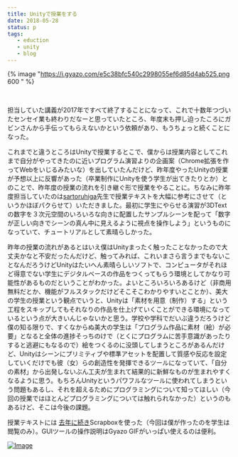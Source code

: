 ```yaml
---
title: Unityで授業をする
date: 2018-05-28
status: p
tags:
   - eduction
   - unity
   - blog
---
```


{% image "https://i.gyazo.com/e5c38bfc540c2998055ef6d85d4ab525.png 600 " %}

<br/>

担当していた講義が2017年ですべて終了することになって、これで十数年つづいたセンセイ業も終わりだなーと思っていたところ、年度末も押し迫ったころにガビンさんから手伝ってもらえないかという依頼があり、もうちょっと続くことになった。

これまでと違うところはUnityで授業するとこで、僕からは授業内容としてこれまで自分がやってきたのに近いプログラム演習よりの企画案（Chrome拡張を作ってWebをいじるみたいな）を出していたんだけど、昨年度やったUnityの授業が予想以上に反響があった（卒業制作にUnityを使う学生が出てきたりとか）とのことで、昨年度の授業の流れを引き継ぐ形で授業をやることに。ちなみに昨年度担当していたのは[sartoruhiga](http://www.satoruhiga.com/)先生で授業テキストを大幅に参考にさせて（というかほぼパクらせて）いただきました。最初に学生にやらせる演習が3DTextの数字を３次元空間のいろいろな向きに配置したサンプルシーンを配って「数字が正しい向きでシーンの真ん中に見えるように視点を操作しよう」というものになっていて、チュートリアルとして素晴らしかった。

昨年の授業の流れがあるとはいえ僕はUnityまったく触ったことなかったので大丈夫かなと不安だったんだけど、触ってみれば、これいまさら言うまでもないことなんだろうけどUnityはたいへん素晴らしいソフトで、コンピュータがそれほど得意でない学生にデジタルベースの作品をつくってもらう環境としてかなり可能性があるものだということがわかった。よいところいろいろあるけど（非商用無料だとか、機能がフルスタックだけどそこそこわかりやすいとことか）、美大の学生の授業という観点でいうと、Unityは「素材を用意（制作）する」という工程をスキップしてもそれなりの作品を仕上げていくことができる環境になっているという点が大きいんじゃないかと思う。学校や学科でだいぶ違うだろうけど僕の知る限りで、すくなからぬ美大の学生は「プログラム作品に素材（絵）が必要」となると全体の進捗そっちのけで（とくにプログラムに苦手意識があったりすると逃避にもなるので）絵をつくるのに没頭してしまうところがあるんだけど、Unityはシーンにプリミティブや標準アセットを配置して質感や反応を設定していくだけでも彼（女）らの創造性を発揮できるツールになっていて、「自分の素材」から出発しないぶん工夫が生まれて結果的に新鮮なものが生まれやすくなるように思う。もちろんUnityというパワフルなツールに使われてしまうという問題もあるし、それを超えるためにプログラミングについて知ってほしい（今回の授業ではほとんどプログラミングについては触れられなかった）というのもあるけど、そこは今後の課題。

授業テキストには [去年に続き](/2017/04/11/201704/scrapbox-for-class-groupware/)Scrapboxを使った（今回は僕が作ったのを学生は閲覧のみ）。GUIツールの操作説明はGyazo GIFがいっぱい使えるのは便利。

[![Image](https://i.gyazo.com/9dcb4cfe6cf421077a45e7de932df431/thumb/1000)](https://i.gyazo.com/9dcb4cfe6cf421077a45e7de932df431.gif)<br>
